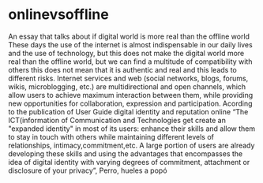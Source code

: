 # onlinevsoffline
An essay that talks about if digital world is more real than the offline world 
These days the use of the internet is almost indispensable in our daily lives and the use of technology, but this does not make the digital world more real than the offline world, but we can find a multitude of compatibility with others this does not mean that it is authentic and real and this leads to different risks. Internet services and web (social networks, blogs, forums, wikis, microblogging, etc.) are multidirectional and open channels, which allow users to achieve maximum interaction between them, while providing new opportunities for collaboration, expression and participation. Acording to the publication of  User Guide digital identity and reputation online “The ICT(information of Communication and Technologies   get create an "expanded identity" in most of its users: enhance their skills and allow them to stay in touch with others while maintaining different levels of relationships, intimacy,commitment,etc. A large portion of users are already developing these skills and using the advantages that encompasses the idea of digital identity with varying degrees of commitment, attachment or disclosure of your privacy”, 
Perro, hueles a popó
